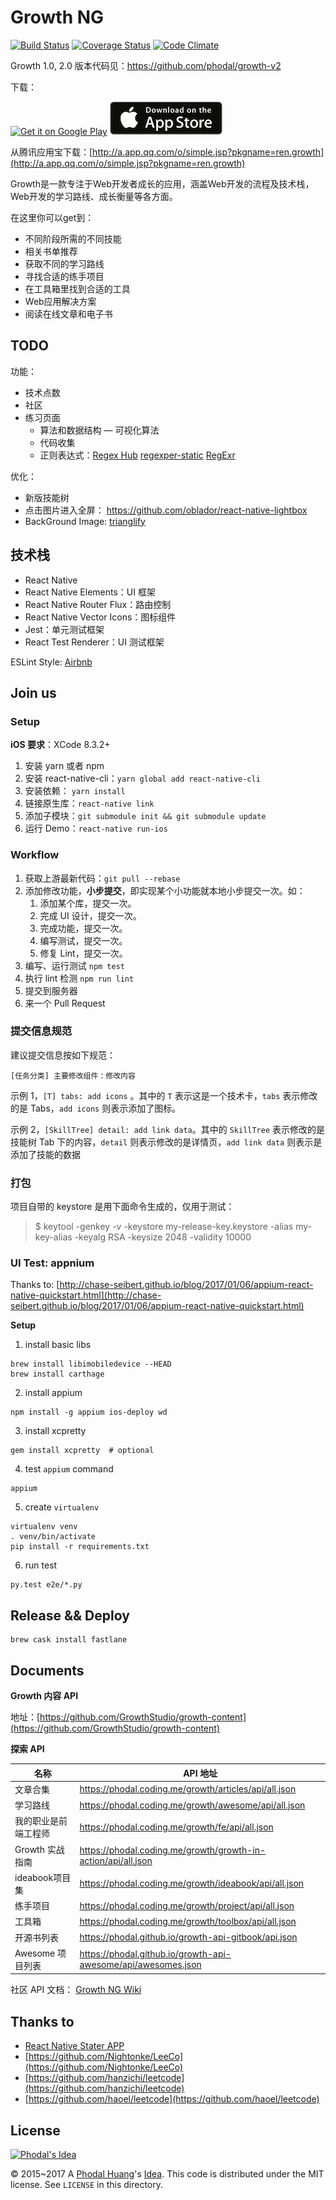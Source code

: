 # Growth NG

[![Build Status](https://travis-ci.org/phodal/growth.svg?branch=master)](https://travis-ci.org/phodal/growth) 
[![Coverage Status](https://coveralls.io/repos/github/phodal/growth/badge.svg?branch=master)](https://coveralls.io/github/phodal/growth?branch=master)
[![Code Climate](https://codeclimate.com/github/phodal/growth/badges/gpa.svg)](https://codeclimate.com/github/phodal/growth)

Growth 1.0, 2.0 版本代码见：https://github.com/phodal/growth-v2

下载：

<a href="https://play.google.com/store/apps/details?id=ren.growth&utm_source=global_co&utm_medium=prtnr&utm_content=Mar2515&utm_campaign=PartBadge&pcampaignid=MKT-AC-global-none-all-co-pr-py-PartBadges-Oct1515-1"><img alt="Get it on Google Play" src="https://play.google.com/intl/en_us/badges/images/apps/en-play-badge-border.png" width="180"/></a>
<a href="https://itunes.apple.com/cn/app/growth/id1078807522?l=zh&ls=1&mt=8"><img src="./docs/apple.png" width="180" alt="Get it from Apple Store" /></a>

从腾讯应用宝下载：[http://a.app.qq.com/o/simple.jsp?pkgname=ren.growth](http://a.app.qq.com/o/simple.jsp?pkgname=ren.growth)

Growth是一款专注于Web开发者成长的应用，涵盖Web开发的流程及技术栈，Web开发的学习路线、成长衡量等各方面。

在这里你可以get到：

 - 不同阶段所需的不同技能
 - 相关书单推荐
 - 获取不同的学习路线
 - 寻找合适的练手项目
 - 在工具箱里找到合适的工具
 - Web应用解决方案
 - 阅读在线文章和电子书

TODO
---

功能：

 - 技术点数
 - 社区
 - 练习页面
   - 算法和数据结构
   — 可视化算法
   - 代码收集
   - 正则表达式：[Regex Hub](https://github.com/lukehaas/RegexHub) [regexper-static](https://github.com/javallone/regexper-static) [RegExr](https://github.com/gskinner/regexr)


优化：

 - 新版技能树
 - 点击图片进入全屏： https://github.com/oblador/react-native-lightbox
 - BackGround Image: [trianglify](https://github.com/qrohlf/trianglify)


技术栈
---

 - React Native
 - React Native Elements：UI 框架
 - React Native Router Flux：路由控制
 - React Native Vector Icons：图标组件 
 - Jest：单元测试框架
 - React Test Renderer：UI 测试框架

ESLint Style: [Airbnb](https://github.com/airbnb/javascript/tree/master/packages/eslint-config-airbnb) 

Join us
---

### Setup

**iOS 要求**：XCode 8.3.2+

1. 安装 yarn 或者 npm
2. 安装 react-native-cli：``yarn global add react-native-cli``
3. 安装依赖： ``yarn install``
4. 链接原生库：``react-native link``
5. 添加子模块：``git submodule init && git submodule update``
6. 运行 Demo：``react-native run-ios``

### Workflow

1. 获取上游最新代码：``git pull --rebase``
2. 添加修改功能，**小步提交**，即实现某个小功能就本地小步提交一次。如：
    1. 添加某个库，提交一次。
    2. 完成 UI 设计，提交一次。
    3. 完成功能，提交一次。
    4. 编写测试，提交一次。
    5. 修复 Lint，提交一次。
3. 编写、运行测试 ``npm test``
4. 执行 lint 检测 ``npm run lint``
5. 提交到服务器
6. 来一个 Pull Request

### 提交信息规范

建议提交信息按如下规范：

```
[任务分类] 主要修改组件：修改内容
```

示例 1，``[T] tabs: add icons`` 。其中的 ``T`` 表示这是一个技术卡，``tabs`` 表示修改的是 Tabs，``add icons`` 则表示添加了图标。

示例 2，``[SkillTree] detail: add link data``。其中的 ``SkillTree`` 表示修改的是技能树 Tab 下的内容，``detail`` 则表示修改的是详情页，``add link data`` 则表示是添加了技能的数据

### 打包

项目自带的 keystore 是用下面命令生成的，仅用于测试：

> $ keytool -genkey -v -keystore my-release-key.keystore -alias my-key-alias -keyalg RSA -keysize 2048 -validity 10000


### UI Test: appnium

Thanks to: [http://chase-seibert.github.io/blog/2017/01/06/appium-react-native-quickstart.html](http://chase-seibert.github.io/blog/2017/01/06/appium-react-native-quickstart.html)

**Setup**

1. install basic libs

```
brew install libimobiledevice --HEAD
brew install carthage
```

2. install appium

```
npm install -g appium ios-deploy wd
```

3. install xcpretty

```
gem install xcpretty  # optional
```

4. test ``appium`` command

```
appium
```

5. create ``virtualenv``

```
virtualenv venv
. venv/bin/activate
pip install -r requirements.txt
```

6. run test

```
py.test e2e/*.py
```


Release && Deploy
---

```
brew cask install fastlane	
```

Documents
---

**Growth 内容 API**

地址：[https://github.com/GrowthStudio/growth-content](https://github.com/GrowthStudio/growth-content)    


**探索 API**

名称               |   API 地址
------------------|-----------------
文章合集           | https://phodal.coding.me/growth/articles/api/all.json
学习路线           | https://phodal.coding.me/growth/awesome/api/all.json
我的职业是前端工程师 | https://phodal.coding.me/growth/fe/api/all.json
Growth 实战指南    | https://phodal.coding.me/growth/growth-in-action/api/all.json
ideabook项目集     | https://phodal.coding.me/growth/ideabook/api/all.json
练手项目           | https://phodal.coding.me/growth/project/api/all.json
工具箱            | https://phodal.coding.me/growth/toolbox/api/all.json
开源书列表         | https://phodal.github.io/growth-api-gitbook/api.json
Awesome 项目列表   | https://phodal.github.io/growth-api-awesome/api/awesomes.json

社区 API 文档： [Growth NG Wiki](https://github.com/phodal/growth-ng/wiki)

Thanks to
---

 - [React Native Stater APP](https://github.com/mcnamee/react-native-starter-app)
 - [https://github.com/Nightonke/LeeCo](https://github.com/Nightonke/LeeCo)
 - [https://github.com/hanzichi/leetcode](https://github.com/hanzichi/leetcode)
 - [https://github.com/haoel/leetcode](https://github.com/haoel/leetcode)

License
---

[![Phodal's Idea](http://brand.phodal.com/shields/idea-small.svg)](http://ideas.phodal.com/)

© 2015~2017 A [Phodal Huang](https://www.phodal.com)'s [Idea](http://github.com/phodal/ideas).  This code is distributed under the MIT license. See `LICENSE` in this directory.
